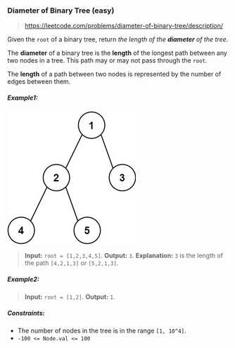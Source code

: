 ### Diameter of Binary Tree (easy)

> https://leetcode.com/problems/diameter-of-binary-tree/description/

Given the `root` of a binary tree, return _the length of the **diameter** of the tree_.

The **diameter** of a binary tree is the **length** of the longest path between any two nodes in a tree. This path may or may not pass through the `root`.

The **length** of a path between two nodes is represented by the number of edges between them.

##### Example1:

![example-tree](./diamtree.jpg)

> **Input:** `root = [1,2,3,4,5]`.
> **Output:** `3`.
> **Explanation:** `3` is the length of the path `[4,2,1,3]` or `[5,2,1,3]`.

##### Example2:

> **Input:** `root = [1,2]`.
> **Output:** `1`.

##### Constraints:

- The number of nodes in the tree is in the range `[1, 10^4]`.
- `-100 <= Node.val <= 100`
